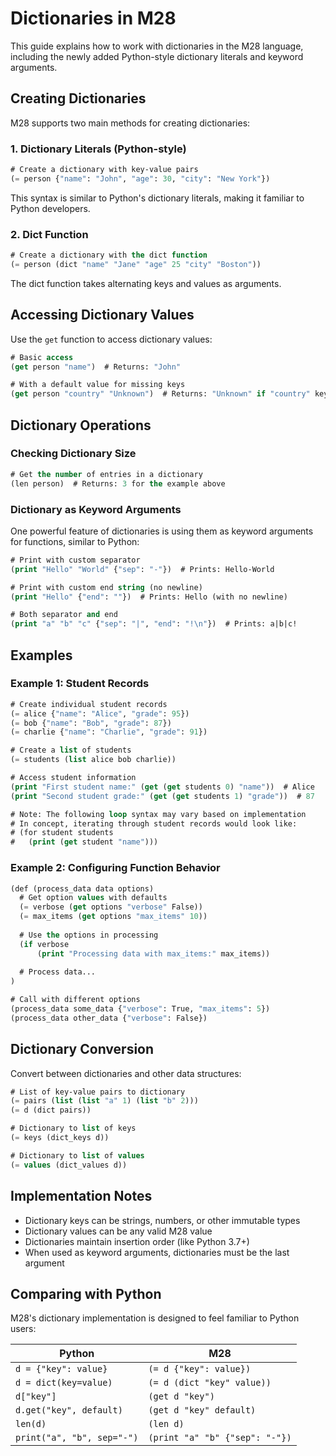 # Dictionaries in M28

This guide explains how to work with dictionaries in the M28 language, including the newly added Python-style dictionary literals and keyword arguments.

## Creating Dictionaries

M28 supports two main methods for creating dictionaries:

### 1. Dictionary Literals (Python-style)

```lisp
# Create a dictionary with key-value pairs
(= person {"name": "John", "age": 30, "city": "New York"})
```

This syntax is similar to Python's dictionary literals, making it familiar to Python developers.

### 2. Dict Function

```lisp
# Create a dictionary with the dict function
(= person (dict "name" "Jane" "age" 25 "city" "Boston"))
```

The dict function takes alternating keys and values as arguments.

## Accessing Dictionary Values

Use the `get` function to access dictionary values:

```lisp
# Basic access
(get person "name")  # Returns: "John"

# With a default value for missing keys
(get person "country" "Unknown")  # Returns: "Unknown" if "country" key doesn't exist
```

## Dictionary Operations

### Checking Dictionary Size

```lisp
# Get the number of entries in a dictionary
(len person)  # Returns: 3 for the example above
```

### Dictionary as Keyword Arguments

One powerful feature of dictionaries is using them as keyword arguments for functions, similar to Python:

```lisp
# Print with custom separator
(print "Hello" "World" {"sep": "-"})  # Prints: Hello-World

# Print with custom end string (no newline)
(print "Hello" {"end": ""})  # Prints: Hello (with no newline)

# Both separator and end
(print "a" "b" "c" {"sep": "|", "end": "!\n"})  # Prints: a|b|c!
```

## Examples

### Example 1: Student Records

```lisp
# Create individual student records
(= alice {"name": "Alice", "grade": 95})
(= bob {"name": "Bob", "grade": 87})
(= charlie {"name": "Charlie", "grade": 91})

# Create a list of students
(= students (list alice bob charlie))

# Access student information
(print "First student name:" (get (get students 0) "name"))  # Alice
(print "Second student grade:" (get (get students 1) "grade"))  # 87

# Note: The following loop syntax may vary based on implementation
# In concept, iterating through student records would look like:
# (for student students
#   (print (get student "name")))
```

### Example 2: Configuring Function Behavior

```lisp
(def (process_data data options)
  # Get option values with defaults
  (= verbose (get options "verbose" False))
  (= max_items (get options "max_items" 10))
  
  # Use the options in processing
  (if verbose
      (print "Processing data with max_items:" max_items))
  
  # Process data...
)

# Call with different options
(process_data some_data {"verbose": True, "max_items": 5})
(process_data other_data {"verbose": False})
```

## Dictionary Conversion

Convert between dictionaries and other data structures:

```lisp
# List of key-value pairs to dictionary
(= pairs (list (list "a" 1) (list "b" 2)))
(= d (dict pairs))

# Dictionary to list of keys
(= keys (dict_keys d))

# Dictionary to list of values
(= values (dict_values d))
```

## Implementation Notes

- Dictionary keys can be strings, numbers, or other immutable types
- Dictionary values can be any valid M28 value
- Dictionaries maintain insertion order (like Python 3.7+)
- When used as keyword arguments, dictionaries must be the last argument

## Comparing with Python

M28's dictionary implementation is designed to feel familiar to Python users:

| Python | M28 |
|--------|-----|
| `d = {"key": value}` | `(= d {"key": value})` |
| `d = dict(key=value)` | `(= d (dict "key" value))` |
| `d["key"]` | `(get d "key")` |
| `d.get("key", default)` | `(get d "key" default)` |
| `len(d)` | `(len d)` |
| `print("a", "b", sep="-")` | `(print "a" "b" {"sep": "-"})` |